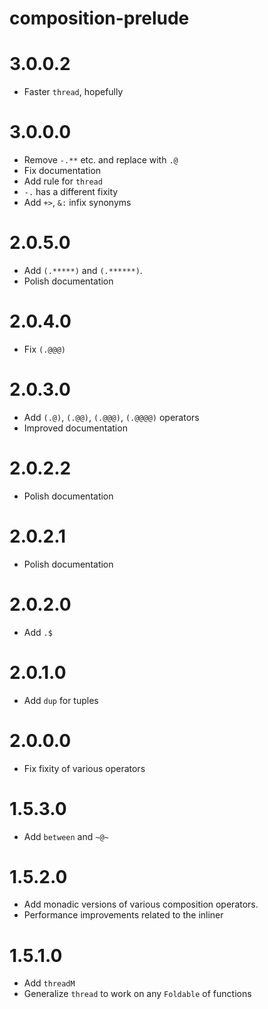 # composition-prelude

# 3.0.0.2

  * Faster `thread`, hopefully

# 3.0.0.0

  * Remove `-.**` etc. and replace with `.@`
  * Fix documentation
  * Add rule for `thread`
  * `-.` has a different fixity
  * Add `+>`, `&:` infix synonyms

# 2.0.5.0

  * Add `(.*****)` and `(.******)`.
  * Polish documentation

# 2.0.4.0

  * Fix `(.@@@)`

# 2.0.3.0

  * Add `(.@)`, `(.@@)`, `(.@@@)`, `(.@@@@)` operators
  * Improved documentation

# 2.0.2.2

  * Polish documentation

# 2.0.2.1

  * Polish documentation

# 2.0.2.0

  * Add `.$`

# 2.0.1.0

  * Add `dup` for tuples

# 2.0.0.0

  * Fix fixity of various operators

# 1.5.3.0

  * Add `between` and `~@~`

# 1.5.2.0

  * Add monadic versions of various composition operators.
  * Performance improvements related to the inliner

# 1.5.1.0

  * Add `threadM`
  * Generalize `thread` to work on any `Foldable` of functions
